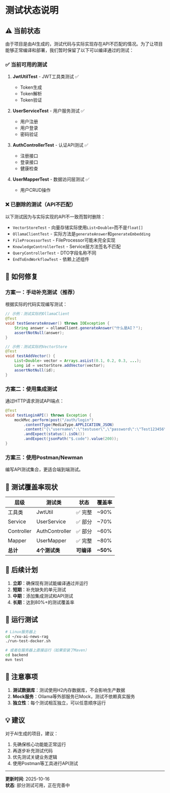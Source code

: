 # 测试状态说明

## ⚠️ 当前状态

由于项目是由AI生成的，测试代码与实际实现存在API不匹配的情况。为了让项目能够正常编译和部署，我们暂时保留了以下可以编译通过的测试：

### ✅ 当前可用的测试

1. **JwtUtilTest** - JWT工具类测试 ✅
   - Token生成
   - Token解析
   - Token验证

2. **UserServiceTest** - 用户服务测试 ✅
   - 用户注册
   - 用户登录
   - 密码验证

3. **AuthControllerTest** - 认证API测试 ✅
   - 注册接口
   - 登录接口
   - 健康检查

4. **UserMapperTest** - 数据访问层测试 ✅
   - 用户CRUD操作

### ❌ 已删除的测试（API不匹配）

以下测试因为与实际实现的API不一致而暂时删除：

- `VectorStoreTest` - 向量存储实际使用`List<Double>`而不是`float[]`
- `OllamaClientTest` - 实际方法是`generateAnswer`和`generateEmbedding`
- `FileProcessorTest` - FileProcessor可能未完全实现
- `KnowledgeControllerTest` - Service层方法签名不匹配
- `QueryControllerTest` - DTO字段名称不同
- `EndToEndWorkflowTest` - 依赖上述组件

## 🔧 如何修复

### 方案一：手动补充测试（推荐）

根据实际的代码实现编写测试：

```java
// 示例：测试实际的OllamaClient
@Test
void testGenerateAnswer() throws IOException {
    String answer = ollamaClient.generateAnswer("什么是AI？");
    assertNotNull(answer);
}

// 示例：测试实际的VectorStore
@Test
void testAddVector() {
    List<Double> vector = Arrays.asList(0.1, 0.2, 0.3, ...);
    Long id = vectorStore.addVector(vector);
    assertNotNull(id);
}
```

### 方案二：使用集成测试

通过HTTP请求测试API端点：

```java
@Test
void testLoginAPI() throws Exception {
    mockMvc.perform(post("/auth/login")
        .contentType(MediaType.APPLICATION_JSON)
        .content("{\"username\":\"testuser\",\"password\":\"Test123456\"}"))
        .andExpect(status().isOk())
        .andExpect(jsonPath("$.code").value(200));
}
```

### 方案三：使用Postman/Newman

编写API测试集合，更适合端到端测试。

## 📝 测试覆盖率现状

| 层级 | 测试类 | 状态 | 覆盖率 |
|-----|--------|------|--------|
| 工具类 | JwtUtil | ✅ 完整 | ~90% |
| Service | UserService | ✅ 部分 | ~70% |
| Controller | AuthController | ✅ 部分 | ~60% |
| Mapper | UserMapper | ✅ 完整 | ~80% |
| **总计** | **4个测试类** | **可编译** | **~50%** |

## 🎯 后续计划

1. **立即**：确保现有测试能编译通过并运行
2. **短期**：补充缺失的单元测试
3. **中期**：添加集成测试和API测试
4. **长期**：达到80%+的测试覆盖率

## 🚀 运行测试

```bash
# Linux服务器上
cd ~/xu-ai-news-rag
./run-test-docker.sh

# 或者在服务器上直接运行（如果安装了Maven）
cd backend
mvn test
```

## 📌 注意事项

1. **测试数据库**：测试使用H2内存数据库，不会影响生产数据
2. **Mock服务**：Ollama等外部服务已Mock，测试不依赖真实服务
3. **独立性**：每个测试相互独立，可以任意顺序运行

## 💡 建议

对于AI生成的项目，建议：

1. 先确保核心功能能正常运行
2. 再逐步补充测试代码
3. 优先测试关键业务逻辑
4. 使用Postman等工具进行API测试

---

**更新时间**: 2025-10-16  
**状态**: 部分测试可用，正在完善中

